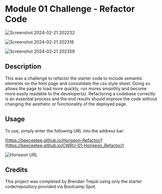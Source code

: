 # Module 01 Challenge - Refactor Code

![Screenshot 2024-02-21 202232](https://github.com/BeeCeeTee/Challenge-1/assets/117789057/3644c906-5ea1-456a-bd1f-f6663ec06049)

![Screenshot 2024-02-21 202316](https://github.com/BeeCeeTee/Challenge-1/assets/117789057/58b14a3c-4055-4ddd-b015-909c1e1c0166)

![Screenshot 2024-02-21 202359](https://github.com/BeeCeeTee/Challenge-1/assets/117789057/4c7d6303-6c4c-45ed-9c54-cab4012b3a52)

## Description

This was a challenge to refactor the starter code to include semantic elements on the html page and consolidate the css style sheet. Doing so allows the page to load more quickly, run mores smoothly and become more easily readable to the developer(s). Refactoring a codebase correctly is an essential process and the end results should improve the code without changing the aesthetic or functionality of the deployed page.

## Usage

To use, simply enter the following URL into the address bar:

[https://beeceetee.github.io/Horiseon-Refactor/](https://beeceetee.github.io/CWRU-01-Horiseon_Refactor/)

![Horiseon URL](https://github.com/BeeCeeTee/CWRU-01-Horiseon_Refactor/assets/117789057/f202eda1-0828-413f-9d2e-e310237e0efc)


## Credits

This project was completed by Brendan Trepal using only the starter code/repository provided via Bootcamp Spot.

